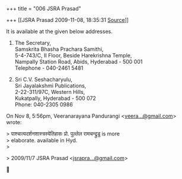 +++
title = "006 JSRA Prasad"

+++
[[JSRA Prasad	2009-11-08, 18:35:31 [Source](https://groups.google.com/g/bvparishat/c/QVJ2Wsf_YEw)]]



It is available at the given below addresses.  
  
1) The Secretary,  
Samskrita Bhasha Prachara Samithi,  
5-4-743/C, II Floor, Beside Harekrishna Temple,  
Nampally Station Road, Abids, Hyderabad - 500 001  
Telephone - 040-2461 5481  
  
2) Sri C.V. Seshacharyulu,  
Sri Jayalakshmi Publications,  
2-22-311/97C, Western Hills,  
Kukatpally, Hyderabad - 500 072  
Phone: 040-2305 0986  
  
On Nov 8, 5:56pm, Veeranarayana Pandurangi \<[veera...@gmail.com]()\>  
wrote:  

\> पाश्चात्यदर्शनशास्त्रस्येतिहासः प्रो. पुल्लेल रामचन्द्रुडु is more  
\> elaborate. available in Hyd.  
\>  

\> 2009/11/7 JSRA Prasad \<[jsrapra...@gmail.com]()\>  




